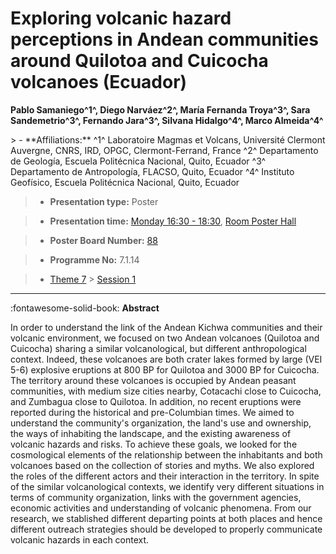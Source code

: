 # Exploring volcanic hazard perceptions in Andean communities around Quilotoa and Cuicocha volcanoes (Ecuador)

**Pablo Samaniego^1^, Diego Narváez^2^, María Fernanda Troya^3^, Sara Sandemetrio^3^, Fernando Jara^3^, Silvana Hidalgo^4^, Marco Almeida^4^**

<!-- more -->> - **Affiliations:** ^1^ Laboratoire Magmas et Volcans, Université Clermont Auvergne, CNRS, IRD, OPGC, Clermont-Ferrand, France ^2^ Departamento de Geología, Escuela Politécnica Nacional, Quito, Ecuador ^3^ Departamento de Antropología, FLACSO, Quito, Ecuador ^4^ Instituto Geofísico, Escuela Politécnica Nacional, Quito, Ecuador 

> - **Presentation type:** Poster

> - **Presentation time:** [Monday 16:30 - 18:30](../sessions_comparison.md#__tabbed_1_6), [Room Poster Hall](../maps_venue.md#__tabbed_1_1)

> - **Poster Board Number:** [88](../map_poster_boards.md#monday)

> - **Programme No:** 7.1.14

> - [Theme 7](../theme7.md) > [Session 1](../sessions/session-7-1.md)

--- 

:fontawesome-solid-book: **Abstract**

In order to understand the link of the Andean Kichwa communities and their volcanic environment, we focused on two Andean volcanoes (Quilotoa and Cuicocha) sharing a similar volcanological, but different anthropological context. Indeed, these volcanoes are both crater lakes formed by large (VEI 5-6) explosive eruptions at 800 BP for Quilotoa and 3000 BP for Cuicocha. The territory around these volcanoes is occupied by Andean peasant communities, with medium size cities nearby, Cotacachi close to Cuicocha, and Zumbagua close to Quilotoa. In addition, no recent eruptions were reported during the historical and pre-Columbian times. We aimed to understand the community's organization, the land's use and ownership, the ways of inhabiting the landscape, and the existing awareness of volcanic hazards and risks. To achieve these goals, we looked for the cosmological elements of the relationship between the inhabitants and both volcanoes based on the collection of stories and myths. We also explored the roles of the different actors and their interaction in the territory. In spite of the similar volcanological contexts, we identify very different situations in terms of community organization, links with the government agencies, economic activities and understanding of volcanic phenomena. From our research, we stablished different departing points at both places and hence different outreach strategies should be developed to properly communicate volcanic hazards in each context.

